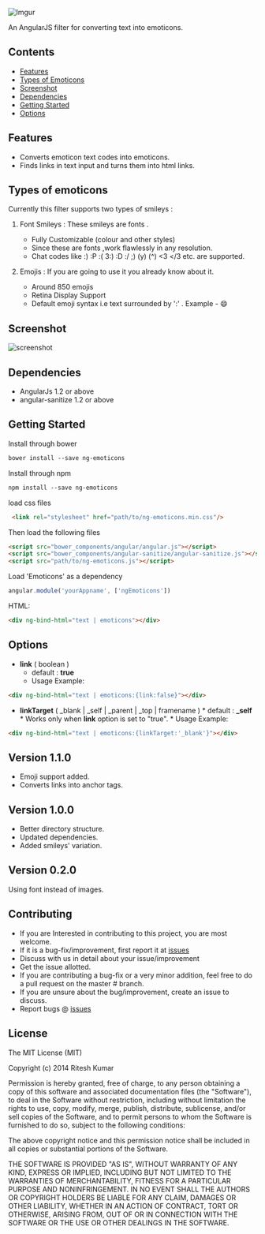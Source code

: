 ![Imgur](http://i.imgur.com/iFROGaB.png)

An AngularJS filter for converting text into emoticons.

Contents
-------
* [Features](#features)
* [Types of Emoticons](#types-of-emoticons)
* [Screenshot](#screenshot)
* [Dependencies](#dependencies)
* [Getting Started](#getting-started)
* [Options](#options)

Features
--------

* Converts emoticon text codes into emoticons.
* Finds links in text input and turns them into html links.

Types of emoticons
------------------

Currently this filter supports two types of smileys :

1.  Font Smileys : These smileys are fonts .

      *   Fully Customizable (colour and other styles)
      *   Since these are fonts ,work flawlessly in any resolution.
      *   Chat codes like :) :P :( 3:) :D :/ ;)  (y) (^) <3 </3 etc. are supported.

2.  Emojis : If you are going to use it you already know about it.

      * Around 850 emojis
      * Retina Display Support
      * Default emoji syntax i.e text surrounded by ':' . Example - :smile:


Screenshot
----------
![screenshot](https://raw.github.com/ritz078/ngEmoticons/master/demo/screen.png)

Dependencies
-----------
+ AngularJs 1.2 or above
+ angular-sanitize 1.2 or above


Getting Started
---------------

Install through bower
```html
bower install --save ng-emoticons
```
Install through npm
```html
npm install --save ng-emoticons
```

load css files
```html
 <link rel="stylesheet" href="path/to/ng-emoticons.min.css"/>
```

 Then load the following files
```html
<script src="bower_components/angular/angular.js"></script>
<script src="bower_components/angular-sanitize/angular-sanitize.js"></script>
<script src="path/to/ng-emoticons.js"></script>
```

Load 'Emoticons' as a dependency
```javascript
angular.module('yourAppname', ['ngEmoticons'])
```

HTML:
```html
<div ng-bind-html="text | emoticons"></div>
```

Options
-------

* **link** ( boolean )
     * default : **true**
     * Usage Example:
```html
<div ng-bind-html="text | emoticons:{link:false}"></div>
```

* **linkTarget** ( _blank | _self | _parent | _top | framename )
      * default : **_self**
      * Works only when **link** option is set to "true".
      * Usage Example:
```html
<div ng-bind-html="text | emoticons:{linkTarget:'_blank'}"></div>
```


Version 1.1.0
-------------

* Emoji support added.
* Converts links into anchor tags.

Version 1.0.0
-------------

* Better directory structure.
* Updated dependencies.
* Added smileys' variation.

Version 0.2.0
-------------

Using font instead of images.

Contributing
------------

* If you are Interested in contributing to this project, you are most welcome.
* If it is a bug-fix/improvement, first report it at [issues](https://github.com/ritz078/ngEmoticons/issues)
* Discuss with us in detail about your issue/improvement
* Get the issue allotted.
* If you are contributing a bug-fix or a very minor addition, feel free to do a pull request on the master # branch.
* If you are unsure about the bug/improvement, create an issue to discuss.
* Report bugs @ [issues](https://github.com/ritz078/ngEmoticons/issues)


License
-------

The MIT License (MIT)

Copyright (c) 2014 Ritesh Kumar

Permission is hereby granted, free of charge, to any person obtaining a
copy
of this software and associated documentation files (the "Software"), to
deal
in the Software without restriction, including without limitation the
rights
to use, copy, modify, merge, publish, distribute, sublicense, and/or
sell
copies of the Software, and to permit persons to whom the Software is
furnished to do so, subject to the following conditions:

The above copyright notice and this permission notice shall be included
in all
copies or substantial portions of the Software.

THE SOFTWARE IS PROVIDED "AS IS", WITHOUT WARRANTY OF ANY KIND, EXPRESS
OR
IMPLIED, INCLUDING BUT NOT LIMITED TO THE WARRANTIES OF MERCHANTABILITY,
FITNESS FOR A PARTICULAR PURPOSE AND NONINFRINGEMENT. IN NO EVENT SHALL
THE
AUTHORS OR COPYRIGHT HOLDERS BE LIABLE FOR ANY CLAIM, DAMAGES OR OTHER
LIABILITY, WHETHER IN AN ACTION OF CONTRACT, TORT OR OTHERWISE, ARISING
FROM,
OUT OF OR IN CONNECTION WITH THE SOFTWARE OR THE USE OR OTHER DEALINGS
IN THE
SOFTWARE.


